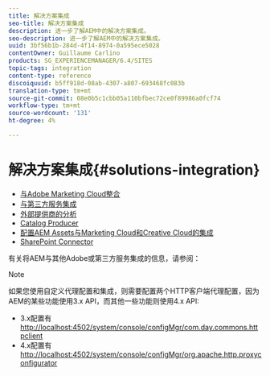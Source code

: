 ```yaml
---
title: 解决方案集成
seo-title: 解决方案集成
description: 进一步了解AEM中的解决方案集成。
seo-description: 进一步了解AEM中的解决方案集成。
uuid: 3bf56b1b-284d-4f14-8974-0a595ece5028
contentOwner: Guillaume Carlino
products: SG_EXPERIENCEMANAGER/6.4/SITES
topic-tags: integration
content-type: reference
discoiquuid: b5ff918d-08ab-4307-a807-693468fc083b
translation-type: tm+mt
source-git-commit: 08e0b5c1cbb05a110bfbec72ce0f89986a0fcf74
workflow-type: tm+mt
source-wordcount: '131'
ht-degree: 4%

---
```



# 解决方案集成{#solutions-integration}

* [与Adobe Marketing Cloud整合](/help/sites-administering/marketing-cloud.md)
* [与第三方服务集成](/help/sites-administering/third-party-services.md)
* [外部提供商的分析](/help/sites-administering/external-providers.md)
* [Catalog Producer](/help/sites-administering/catalog-producer.md)
* [配置AEM Assets与Marketing Cloud和Creative Cloud的集成](/help/sites-administering/configure-assets-cc-integration.md)
* [SharePoint Connector](/help/sites-administering/sharepoint-connector.md)

有关将AEM与其他Adobe或第三方服务集成的信息，请参阅：

>[!NOTE]
>
>如果您使用自定义代理配置和集成，则需要配置两个HTTP客户端代理配置，因为AEM的某些功能使用3.x API，而其他一些功能则使用4.x API:
>
>* 3.x配置有[http://localhost:4502/system/console/configMgr/com.day.commons.httpclient](http://localhost:4502/system/console/configMgr/com.day.commons.httpclient)
>* 4.x配置有[http://localhost:4502/system/console/configMgr/org.apache.http.proxyconfigurator](http://localhost:4502/system/console/configMgr/org.apache.http.proxyconfigurator)

>



